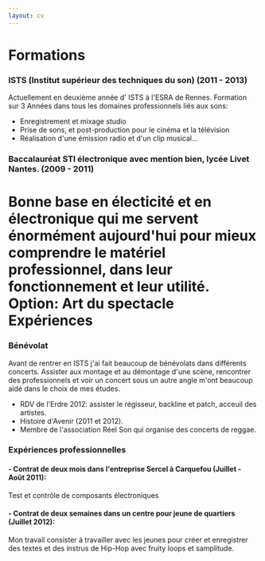 ```yaml
---
layout: cv
---
```


Formations
==========
### ISTS (Institut supérieur des techniques du son) (2011 - 2013)
  Actuellement en deuxième année d' ISTS à l'ESRA de Rennes. Formation sur 3 Années dans tous les domaines professionnels liés aux sons:

- Enregistrement et mixage studio
- Prise de sons, et post-production pour le cinéma et la télévision
- Réalisation d'une émission radio et d'un clip musical...
  
### Baccalauréat STI électronique avec mention bien, lycée Livet Nantes. (2009 - 2011)
  Bonne base en électicité et en électronique qui me servent énormément aujourd'hui pour mieux comprendre le matériel professionnel, dans leur fonctionnement et leur utilité. 
  Option: Art du spectacle
Expériences
==========
### Bénévolat
Avant de rentrer en ISTS j'ai fait beaucoup de bénévolats dans différents concerts. Assister aux montage et au démontage d'une scène, rencontrer des professionnels et voir un concert sous un autre angle m'ont beaucoup aidé dans le choix de mes études.

- RDV de l'Erdre 2012: assister le régisseur, backline et patch, acceuil des artistes.
- Histoire d'Avenir (2011 et 2012).
- Membre de l'association Réel Son qui organise des concerts de reggae.

### Expériences professionnelles
#### - Contrat de deux mois dans l'entreprise Sercel à Carquefou (Juillet - Août 2011): 
  Test et contrôle de composants électroniques
#### - Contrat de deux semaines dans un centre pour jeune de quartiers (Juillet 2012):
  Mon travail consister à travailler avec les jeunes pour créer et enregistrer des textes et des instrus de Hip-Hop avec fruity loops et samplitude.
